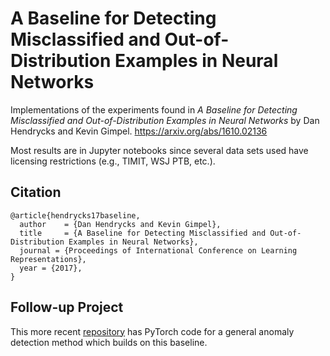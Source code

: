 # A Baseline for Detecting Misclassified and Out-of-Distribution Examples in Neural Networks
Implementations of the experiments found in _A Baseline for Detecting Misclassified and Out-of-Distribution Examples in Neural Networks_ by Dan Hendrycks and Kevin Gimpel.
https://arxiv.org/abs/1610.02136

Most results are in Jupyter notebooks since several data sets used have licensing restrictions (e.g., TIMIT, WSJ PTB, etc.).

## Citation

    @article{hendrycks17baseline,
      author    = {Dan Hendrycks and Kevin Gimpel},
      title     = {A Baseline for Detecting Misclassified and Out-of-Distribution Examples in Neural Networks},
      journal = {Proceedings of International Conference on Learning Representations},
      year = {2017},
    }


## Follow-up Project

This more recent [repository](https://github.com/hendrycks/outlier-exposure) has PyTorch code for a general anomaly detection method which builds on this baseline.
